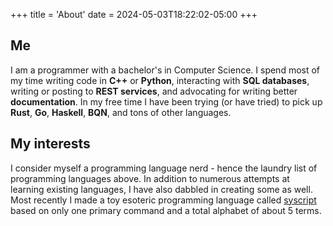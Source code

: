 +++
title = 'About'
date = 2024-05-03T18:22:02-05:00
+++

## Me

I am a programmer with a bachelor's in Computer Science. I spend most of my time writing code in **C++** or **Python**, interacting with **SQL databases**, writing or posting to **REST services**, and advocating for writing better **documentation**. In my free time I have been trying (or have tried) to pick up **Rust**, **Go**, **Haskell**, **BQN**, and tons of other languages.

## My interests

I consider myself a programming language nerd - hence the laundry list of programming languages above. In addition to numerous attempts at learning existing languages, I have also dabbled in creating some as well. Most recently I made a toy esoteric programming language called [syscript](https://samlagrave.com/syscript/) based on only one primary command and a total alphabet of about 5 terms.
